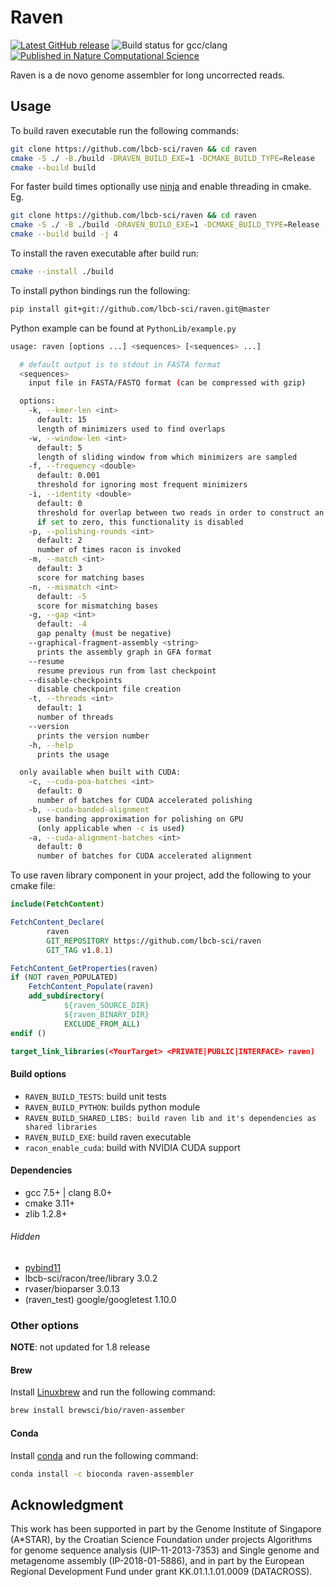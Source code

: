 # Raven

[![Latest GitHub release](https://img.shields.io/github/release/lbcb-sci/raven.svg)](https://github.com/lbcb-sci/raven/releases/latest)
![Build status for gcc/clang](https://github.com/lbcb-sci/raven/actions/workflows/raven.yml/badge.svg)
[![Published in Nature Computational Science](https://img.shields.io/badge/published%20in-Nature%20Computational%20Science-blue)](https://www.nature.com/articles/s43588-021-00073-4)

Raven is a de novo genome assembler for long uncorrected reads.

## Usage
To build raven executable run the following commands:

```bash
git clone https://github.com/lbcb-sci/raven && cd raven
cmake -S ./ -B./build -DRAVEN_BUILD_EXE=1 -DCMAKE_BUILD_TYPE=Release
cmake --build build
```

For faster build times optionally use [ninja](https://ninja-build.org/) and enable threading in cmake.
Eg.
```bash
git clone https://github.com/lbcb-sci/raven && cd raven
cmake -S ./ -B ./build -DRAVEN_BUILD_EXE=1 -DCMAKE_BUILD_TYPE=Release -G Ninja
cmake --build build -j 4
```

To install the raven executable after build run:

```bash
cmake --install ./build
```

To install python bindings run the following:
```bash
pip install git+git://github.com/lbcb-sci/raven.git@master
```

Python example can be found at `PythonLib/example.py`

```bash
usage: raven [options ...] <sequences> [<sequences> ...]

  # default output is to stdout in FASTA format
  <sequences>
    input file in FASTA/FASTQ format (can be compressed with gzip)

  options:
    -k, --kmer-len <int>
      default: 15
      length of minimizers used to find overlaps
    -w, --window-len <int>
      default: 5
      length of sliding window from which minimizers are sampled
    -f, --frequency <double>
      default: 0.001
      threshold for ignoring most frequent minimizers
    -i, --identity <double>
      default: 0
      threshold for overlap between two reads in order to construct an edge between them
      if set to zero, this functionality is disabled
    -p, --polishing-rounds <int>
      default: 2
      number of times racon is invoked
    -m, --match <int>
      default: 3
      score for matching bases
    -n, --mismatch <int>
      default: -5
      score for mismatching bases
    -g, --gap <int>
      default: -4
      gap penalty (must be negative)
    --graphical-fragment-assembly <string>
      prints the assembly graph in GFA format
    --resume
      resume previous run from last checkpoint
    --disable-checkpoints
      disable checkpoint file creation
    -t, --threads <int>
      default: 1
      number of threads
    --version
      prints the version number
    -h, --help
      prints the usage

  only available when built with CUDA:
    -c, --cuda-poa-batches <int>
      default: 0
      number of batches for CUDA accelerated polishing
    -b, --cuda-banded-alignment
      use banding approximation for polishing on GPU
      (only applicable when -c is used)
    -a, --cuda-alignment-batches <int>
      default: 0
      number of batches for CUDA accelerated alignment
```

To use raven library component in your project, add the following to your cmake file:
```cmake
include(FetchContent)

FetchContent_Declare(
        raven
        GIT_REPOSITORY https://github.com/lbcb-sci/raven
        GIT_TAG v1.8.1)

FetchContent_GetProperties(raven)
if (NOT raven_POPULATED)
    FetchContent_Populate(raven)
    add_subdirectory(
            ${raven_SOURCE_DIR}
            ${raven_BINARY_DIR}
            EXCLUDE_FROM_ALL)
endif ()

target_link_libraries(<YourTarget> <PRIVATE|PUBLIC|INTERFACE> raven)
```

#### Build options
- `RAVEN_BUILD_TESTS`: build unit tests
- `RAVEN_BUILD_PYTHON`: builds python module
- `RAVEN_BUILD_SHARED_LIBS: build raven lib and it's dependencies as shared libraries`
- `RAVEN_BUILD_EXE`: build raven executable
- `racon_enable_cuda`: build with NVIDIA CUDA support

#### Dependencies
- gcc 7.5+ | clang 8.0+
- cmake 3.11+
- zlib 1.2.8+

###### Hidden
- [pybind11](git@github.com:pybind/pybind11.git)
- lbcb-sci/racon/tree/library 3.0.2
- rvaser/bioparser 3.0.13
- (raven_test) google/googletest 1.10.0

### Other options

**NOTE**: not updated for 1.8 release

#### Brew
Install [Linuxbrew](https://docs.brew.sh/Homebrew-on-Linux) and run the following command:

```bash
brew install brewsci/bio/raven-assember
```

#### Conda
Install [conda](https://conda.io/en/latest/miniconda.html) and run the following command:
```bash
conda install -c bioconda raven-assembler
```

## Acknowledgment
This work has been supported in part by the Genome Institute of Singapore (A\*STAR), by the Croatian Science Foundation under projects Algorithms for genome sequence analysis (UIP-11-2013-7353) and Single genome and metagenome assembly (IP-2018-01-5886), and in part by the European Regional Development Fund under grant KK.01.1.1.01.0009 (DATACROSS).
